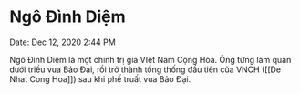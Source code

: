 # Ngô Đình Diệm

Date: Dec 12, 2020 2:44 PM

Ngô Đình Diệm là một chính trị gia VIệt Nam Cộng Hòa. Ông từng làm quan dưới triều vua Bảo Đại, rồi trở thành tổng thống đầu tiên của VNCH ([[De Nhat Cong Hoa]]) sau khi phế truất vua Bảo Đại.